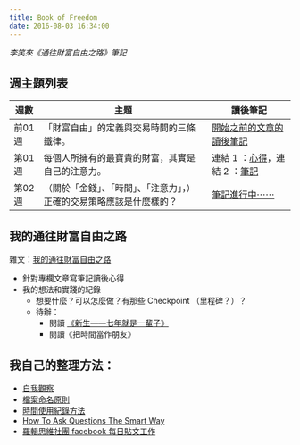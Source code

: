 ```yaml
---
title: Book of Freedom
date: 2016-08-03 16:34:00
---
```


*李笑來《通往財富自由之路》筆記*

## 週主題列表

週數 | 主題 | 讀後筆記
---- | ---- | --------
前01週 | 「財富自由」的定義與交易時間的三條鐵律。 | [開始之前的文章的讀後筆記](http://hanscholem.tw/2016/08/05/BOF-X000-Before-the-Column-Start/)
第01週 | 每個人所擁有的最寶貴的財富，其實是自己的注意力。 | 連結 1 ：[心得](/2016/08/02/20160801-What-is-Most-Precious-for-You/)，連結 2 ：[筆記](/2016/08/06/BOF-X001-1st-Week/)
第02週 | （關於「金錢」、「時間」、「注意力」，）正確的交易策略應該是什麼樣的？ | [筆記進行中⋯⋯](/Freedom/column_note)


## 我的通往財富自由之路

雜文：[我的通往財富自由之路](/2016/08/02/BOF-My-Way-to-Freedom/#comment-2829596752)


- 針對專欄文章寫筆記讀後心得
- 我的想法和實踐的紀錄
    - 想要什麼？可以怎麼做？有那些 Checkpoint （里程碑？）？
    - 待辦：
        - 閱讀 [《新生——七年就是一輩子》]()
        - 閱讀《把時間當作朋友》


## 我自己的整理方法：

- [自我觀察](http://hanscholem.tw/Freedom/self_observe)
- [檔案命名原則](/2016/08/03/BOF-M000/)
- [時間使用紀錄方法](/2016/08/03/BOF-M001-Time-Track/)
- [How To Ask Questions The Smart Way](http://www.catb.org/esr/faqs/smart-questions.html)
- [羅輯思維社團 facebook 每日貼文工作](/Freedom/ljsw_luopangdaily)
